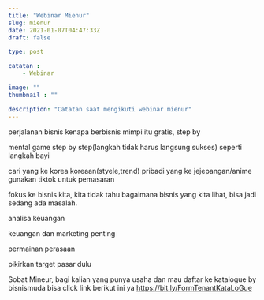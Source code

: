 ```yaml
---
title: "Webinar Mienur"
slug: mienur
date: 2021-01-07T04:47:33Z
draft: false

type: post

catatan :
    - Webinar

image: ""
thumbnail : ""

description: "Catatan saat mengikuti webinar mienur"
---
```

perjalanan bisnis
kenapa berbisnis
mimpi itu gratis, step by

mental game
step by step(langkah tidak harus langsung sukses) seperti langkah bayi

cari yang ke korea koreaan(styele,trend) pribadi yang ke jejepangan/anime
gunakan tiktok untuk pemasaran

fokus ke bisnis kita, kita tidak tahu bagaimana bisnis yang kita lihat, bisa jadi sedang ada masalah.

analisa keuangan

keuangan dan marketing penting

permainan perasaan 

pikirkan target pasar dulu

Sobat Mineur, bagi kalian yang punya usaha dan mau daftar ke katalogue by bisnismuda bisa click link berikut ini ya https://bit.ly/FormTenantKataLoGue 